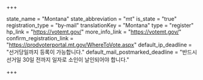 +++

state_name = "Montana"
state_abbreviation = "mt"
is_state = "true"
registration_type = "by-mail"
translationKey = "Montana"
type = "register"
hp_link = "https://votemt.gov/"
more_info_link = "https://votemt.gov/"
confirm_registration_link = "https://prodvoterportal.mt.gov/WhereToVote.aspx"
default_ip_deadline = "선거당일까지 등록이 가능합니다."
default_mail_postmarked_deadline = "반드시 선거일 30일 전까지 일자로 소인이 날인되어야 합니다."

+++